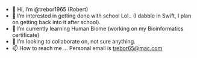 - 👋 Hi, I’m @trebor1965 (Robert)
- 👀 I’m interested in getting done with school Lol.. (I dabble in Swift, I plan on getting back into it after school).
- 🌱 I’m currently learning Human Biome (working on my Bioinformatics certificate)
- 💞️ I’m looking to collaborate on, not sure anything. 
- 📫 How to reach me ... Personal email is trebor65@mac.com


<!---
trebor1965/trebor1965 is a ✨ special ✨ repository because its `README.md` (this file) appears on your GitHub profile.
You can click the Preview link to take a look at your changes.
--->
